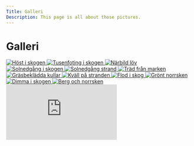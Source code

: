 ```yaml
---
Title: Galleri
Description: This page is all about those pictures.
---
```


<div class="grid gallery-wrapper">

<h1>Galleri</h1>

<a href="%base_url%/image/gallery/cozy-forest.jpg" target="_blank">
    <picture class="picture">
    <source media="(max-width: 450px)" srcset="%base_url%/image/gallery/cozy-forest.jpg?w=450">
    <source media="(max-width: 767px)" srcset="%base_url%/image/gallery/cozy-forest.jpg?w=750">
    <img src="%base_url%/image/gallery/cozy-forest.jpg?w=400" alt="Höst i skogen" class="gallery">
    </picture>
</a>

<a href="%base_url%/image/gallery/caterpillar.jpg" target="_blank">
    <picture class="picture">
    <source media="(max-width: 450px)" srcset="%base_url%/image/gallery/caterpillar.jpg?w=450">
    <source media="(max-width: 767px)" srcset="%base_url%/image/gallery/caterpillar.jpg?w=750">
    <img src="%base_url%/image/gallery/caterpillar.jpg?w=400" alt="Tusenfoting i skogen" class="gallery">
    </picture>
</a>

<a href="%base_url%/image/gallery/leave-close-up.jpg" target="_blank">
    <picture class="picture">
    <source media="(max-width: 450px)" srcset="%base_url%/image/gallery/leave-close-up.jpg?w=450">
    <source media="(max-width: 767px)" srcset="%base_url%/image/gallery/leave-close-up.jpg?w=750">
    <img src="%base_url%/image/gallery/leave-close-up.jpg?w=400" alt="Närbild löv" class="gallery">
    </picture>
</a>

<a href="%base_url%/image/gallery/forest-sunset.jpg" target="_blank">
    <picture class="picture">
    <source media="(max-width: 450px)" srcset="%base_url%/image/gallery/forest-sunset.jpg?w=450&area=0,10,0,10">
    <source media="(max-width: 767px)" srcset="%base_url%/image/gallery/forest-sunset.jpg?w=750&area=0,10,0,10">
    <img src="%base_url%/image/gallery/forest-sunset.jpg?w=400&area=0,10,0,10" alt="Solnedgång i skogen" class="gallery">
    </picture>
</a>

<a href="%base_url%/image/gallery/beach-sunset.jpg" target="_blank">
    <picture class="picture">
    <source media="(max-width: 450px)" srcset="%base_url%/image/gallery/beach-sunset.jpg?w=450&area=45,0,0,0">
    <source media="(max-width: 767px)" srcset="%base_url%/image/gallery/beach-sunset.jpg?w=750&area=45,0,0,0">
    <img src="%base_url%/image/gallery/beach-sunset.jpg?w=400&area=45,0,0,0" alt="Solnedgång strand" class="gallery">
    </picture>
</a>

<a href="%base_url%/image/gallery/forest-looking-up.jpg" target="_blank">
    <picture class="picture">
    <source media="(max-width: 450px)" srcset="%base_url%/image/gallery/forest-looking-up.jpg?w=450">
    <source media="(max-width: 767px)" srcset="%base_url%/image/gallery/forest-looking-up.jpg?w=750">
    <img src="%base_url%/image/gallery/forest-looking-up.jpg?w=400" alt="Träd från marken" class="gallery">
    </picture>
</a>

<a href="%base_url%/image/gallery/smooth-hills.jpg" target="_blank">
    <picture class="picture">
    <source media="(max-width: 450px)" srcset="%base_url%/image/gallery/smooth-hills.jpg?w=450&area=0,20,0,0">
    <source media="(max-width: 767px)" srcset="%base_url%/image/gallery/smooth-hills.jpg?w=750&area=0,20,0,0">
    <img src="%base_url%/image/gallery/smooth-hills.jpg?w=400&area=0,20,0,0" alt="Gräsbeklädda kullar" class="gallery">
    </picture>
</a>

<a href="%base_url%/image/gallery/beach-evening.jpg" target="_blank">
    <picture class="picture">
    <source media="(max-width: 450px)" srcset="%base_url%/image/gallery/beach-evening.jpg?w=450">
    <source media="(max-width: 767px)" srcset="%base_url%/image/gallery/beach-evening.jpg?w=750">
    <img src="%base_url%/image/gallery/beach-evening.jpg?w=400" alt="Kväll på stranden" class="gallery">
    </picture>
</a>

<a href="%base_url%/image/gallery/forest-river.jpg" target="_blank">
    <picture class="picture">
    <source media="(max-width: 450px)" srcset="%base_url%/image/gallery/forest-river.jpg?w=450">
    <source media="(max-width: 767px)" srcset="%base_url%/image/gallery/forest-river.jpg?w=750">
    <img src="%base_url%/image/gallery/forest-river.jpg?w=400" alt="Flod i skog" class="gallery">
    </picture>
</a>

<a href="%base_url%/image/gallery/northern-lights-green.jpg" target="_blank">
    <picture class="picture">
    <source media="(max-width: 450px)" srcset="%base_url%/image/gallery/northern-lights-green.jpg?w=450">
    <source media="(max-width: 767px)" srcset="%base_url%/image/gallery/northern-lights-green.jpg?w=750">
    <img src="%base_url%/image/gallery/northern-lights-green.jpg?w=400" alt="Grönt norrsken" class="gallery">
    </picture>
</a>

<a href="%base_url%/image/gallery/forest-fog.jpg" target="_blank">
    <picture class="picture">
    <source media="(max-width: 450px)" srcset="%base_url%/image/gallery/forest-fog.jpg?w=450&area=45,0,0,0">
    <source media="(max-width: 767px)" srcset="%base_url%/image/gallery/forest-fog.jpg?w=750&area=45,0,0,0">
    <img src="%base_url%/image/gallery/forest-fog.jpg?w=400&area=45,0,0,0" alt="Dimma i skogen" class="gallery">
    </picture>
</a>

<a href="%base_url%/image/gallery/nothern-lights-mountain.jpg" target="_blank">
    <picture class="picture">
    <source media="(max-width: 450px)" srcset="%base_url%/image/gallery/nothern-lights-mountain.jpg?w=450">
    <source media="(max-width: 767px)" srcset="%base_url%/image/gallery/nothern-lights-mountain.jpg?w=750">
    <img src="%base_url%/image/gallery/nothern-lights-mountain.jpg?w=400" alt="Berg och norrsken" class="gallery">
    </picture>
</a>

</div>
<div class="youtube-embed">
<iframe src="https://www.youtube.com/embed/Oos4ojutOMM" title="YouTube video player" frameborder="0" allowfullscreen></iframe>
</div>
